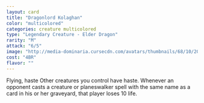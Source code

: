 ```yaml
---
layout: card
title: "Dragonlord Kolaghan"
color: "multicolored"
categories: creature multicolored
type: "Legendary Creature - Elder Dragon"
rarity: "M"
attack: "6/5"
image: "http://media-dominaria.cursecdn.com/avatars/thumbnails/68/10/200/283/635611471380426945.png"
cost: "4BR"
flavor: ""
---
```


Flying, haste
Other creatures you control have haste.
Whenever an opponent casts a creature or planeswalker spell with the same name as a card in his or her graveyard, that player loses 10 life.
